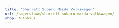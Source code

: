 ```yaml
---
title: "Sharrett Subaru Mazda Volkswagen"
url: /hagerstown/sharrett-subaru-mazda-volkswagen/
shop: Autohaus
---
```

